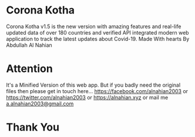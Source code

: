 # Corona Kotha
Corona Kotha v1.5 is the new version with amazing features and real-life updated data of over 180 countries and verified API integrated modern web application to track the latest updates about Covid-19. Made With hearts By Abdullah Al Nahian

# Attention
It's a Minified Version of this web app. But if you badly need the original files then please get in touch here... https://facebook.com/alnahian2003 or https://twitter.com/alnahian2003  or  https://alnahian.xyz  or mail me a.alnahian2003@gmail.com

# Thank You
